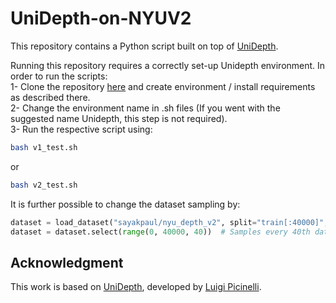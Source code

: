 # UniDepth-on-NYUV2
This repository contains a Python script built on top of [UniDepth](https://github.com/lpiccinelli-eth/UniDepth).

Running this repository requires a correctly set-up Unidepth environment.
In order to run the scripts:   
1- Clone the repository [here](https://github.com/lpiccinelli-eth/UniDepth) and create environment / install requirements as described there.  
2- Change the environment name in .sh files (If you went with the suggested name Unidepth, this step is not required).  
3- Run the respective script using:  
```bash
bash v1_test.sh
```  
or   
```bash  
bash v2_test.sh
```

It is further possible to change the dataset sampling by:  

```python
dataset = load_dataset("sayakpaul/nyu_depth_v2", split="train[:40000]", cache_dir="/home/arda/nyu_cache") # Loads the dataset
dataset = dataset.select(range(0, 40000, 40))  # Samples every 40th data
```

## Acknowledgment
This work is based on [UniDepth](https://github.com/lpiccinelli-eth/UniDepth), developed by [Luigi Picinelli](https://github.com/lpiccinelli-eth).

